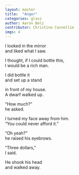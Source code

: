 ```yaml
---
layout: master
title:  "Anger"
categories: glass
author: Aaron Belz
contributor: Christina Casnellie
imgs: 4
---
```


I looked in the mirror  
and liked what I saw.  
  
I thought, if I could bottle this,  
I would be a rich man.  
  
I did bottle it  
and set up a stand  
  
in front of my house.  
A dwarf walked up.  
  
“How much?”  
he asked.  
  
I turned my face away from him.  
“You could never afford it.”  
  
“Oh yeah?”  
he raised his eyebrows.  
  
“Three dollars,”  
I said.  
   
He shook his head  
and walked away.  
 


